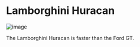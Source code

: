 # Lamborghini Huracan

![image](https://www.longhornracingacademy.com/wp-content/uploads/2019/12/Lambo-2020-Fleet-Photo.jpg)

The Lamborghini Huracan is faster than the Ford GT.
